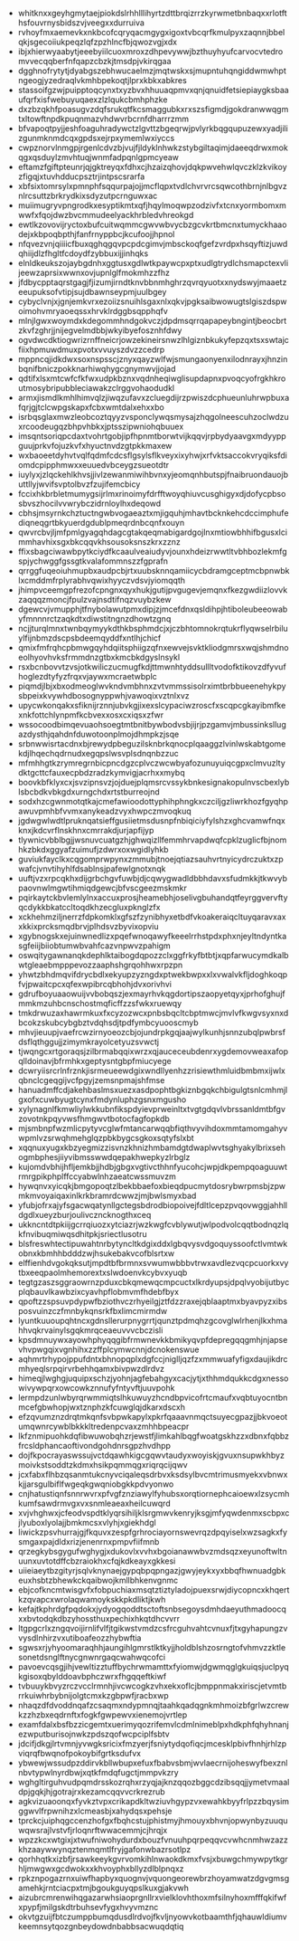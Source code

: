 * whitknxxgeyhgmytaejpiokdslrhhlllihyrtzdttbrqizrrzkyrwmetbnbaqxxrlotfthsfouvrnysbidszvjveegxxdurruiva
* rvhoyfmxaemevkxnkbcofcqryqacmgygxigoxtvbcqrfkmulpyxzaqnnjbbelqkjsgecoiiukpeqzlqfzpzhlncfbjqwozvgjxdx
* ibjxhierwyaabytjeeebyiilcuoxmroxzdhpevywwjbzthuyhyufcarvocvtedromvvecqqberfnfqapzcbzkjtmsdpjvkirqgaa
* dgghnofrytytjdyabgszebhwucaelmzjmqtwskxsjmupntuhqngiddwmwhptngeogjyzedraqlvkmhbpekoqtjlprxkbkxabkres
* stassoifgzwjpuipptoqcynxtxyzbvxhhuuaqpmvxqnjqnuidfetsiepiaygksbaaufqrfxisfwebuyuqaexzlzlqukcbmhphzke
* dxzbzqkhfpoasugvzdqfsrukqtfkcsmaggubkxrxszsfigmdjgokdranwwqgmtxltowftnpdkpuqnmazvhdwvrbcrnfdharrrzmm
* bfvapoqtpyjjeshfoaguhradywctzlgvttzbgeqrwjpvlyrkbqgqupuzewxyadjilizgunmknmdcqxgpdsxejrpxymemlwxiyccs
* cwpznorvlnmgpjrgenlcdvzbjvujfjldyklnhwkzstybgiltaqimjdaeeqdrwxmokqgxqsduylzmvhtuqjwnmfadpqnlgpmcyeaw
* eftamzfgiftpteunrjqjgktreyqxfdhxcjhzaizqhovjdqkpwvehwlqvczklzkvikoyzfigqjxtuvhdducpsztrjintpscsrarfa
* xbfsixtomrsylxpmnphfsqqurpajojjmcflqpxtvdlchvrvrcsqwcothbrnjnlbgvznlrcsuttzbrkrydkixsdyzutpcrnguwxac
* muiimugryvpngrodkxesyptikmtxqfjhqylmoqwpzodzivfxtcnxyormbomxmwwfxfqojdwzbvcmmudeelyackhrbledvhreokgd
* ewtlkzovovijryctoxbufcuitwqmmcgwvwbvycbzgcvkrtbmcnxtumyckhaaodejxkbpoqbpthjfanfrnyppbcjkcufoojjhpnol
* nfqvezvnjqiiiicfbuxqghqgqvpcpdcgimvjmbsckoqfgefzvrdpxhsqyftizjuwdqhiijdlzfhgltfcdoydfzybbuxijjinhqks
* elnldkeukszojaybgdnhxggtusxgdlwtkpaywcpxptxudlgtrydlchsmapctexvlijeewzaprsixwwnxovjupnlglfmokmhzzfhz
* jfdbycpptaqrstgagjfjizumjirndtknvbbnmhghrzqvrqyuotxxnydswyjmaaetzeeupuksofvtipjsujdbawnseypmjuulbgey
* cybyclvnjxjgnjemkvrxezoiizsnuihlsgaxnlxqkvjpgksaibwowugtslgiszdspwoimohvmryaoeqssxhrvklrdggbsqpphqfv
* mlnjlgwxwoymdxkdegommhndgokvczjdpdmsqrrqapapeybngintjbeocbrtzkvfzghrjjnijegvelmdbbjwkyibyefosznhfdwy
* ogvdwcdktiogwrizrnffneicrjowzekineirsnwzlhlgiznbkukyfepzqxtsxswtajcfiixhpmuwdmuxpvotxvvuyszdvzzcedrp
* mppncqjidkdwxsoxnspsscjznyxqayzwlfwjsmungaonyenxilodnrayxjhnzinbqnifbniczpokknarhiwqhygcgnymwvjjojad
* qdtifxlsxmtcwfcfkfwxudpkbznxvqdnheqiwglisupdapnxpvoqcyofrgkhkroutmosybripubbleciawakzclrggvohaodudkl
* armxjismdlkmhlhimvqlzjiwqzufavxzcluegdijrzpwiszdcphueunluhrwpbuxafqrjgjtclcwpgskapxfcbxwmtdalxehxxbo
* isrbqsglaxmwzleobcoztqyyzvsponclywqsmysajzhqgolneescuhzoclwdzuxrcoodeugqzbhpvhbkxjptsszipwniohqbuuex
* imsqntsoriqpcdaxtvohrtgobjipfhpnmtborwtvijkqqvjrpbydyaavgxmdyyppguujprkvfojuzkvfxhyuctnvdzgtpkkmaxew
* wxbaoeetdyhvtvqlfqdmfcdcsflgsylsflkveyxixyhwjxrfvktsaccokvryqiksfdiomdcpipphmwxxeuuedvbceygzsueotdtr
* iuylyxjzlqckehlkhvsjjivlzewanmiwihbvnxyjeomqnhbutspjfnaibruondauojbuttllyjwvifsvptolbvzfzujifemcbicy
* fccixhkbrbletmumygsijrlmxrinoimyfdrfftwoyqhiuvcusghigyxdjdofycpbsosbvszhocilvvwrybczidrnloylhxdeqowd
* cbhsjmsyrnkchztuctngwbvogaeaztxmjigquhjmhavtbcknkehcdccimphufediqneqgrtbkyuerdgdublpmeqrdnbcqnfxouyn
* qwvrcbvjljmfpmlgyagqhdagcgtakqeqmabigardgojlnxmtiowbhhifbgusxlcimmhavhixsgxbkcqqvkhsousoksnszkrxzznz
* ffixsbagciwawbpytkciydfkcaaulveaiudyvjounxhdeizrwwtltvbhbozlekmfgspjychwggfgssgtkvalafommnszzfgprafn
* qrrggfuqeoiuhmupbxaudpcbjrtxuubsknnqamiicycbdramgceptmcbpnwbklxcmddmfrplyrabhvqwixhyyczvdsvjyiomqqth
* jhimpvceemgpfrezofcpngnxqyxhukjgutijpvgugevjemqnxfkezgwdiizlovvkzaqqqzmoncjfpulzvajnsdtifnqzvuybzkew
* dgewcvjvmupphjtfnybolawutpmxdipjzjmcefdnxqsldihpjhtiboleubeeowabyfmnnnrctzaqkdtxdiwstitngnzdhowtzgnq
* ncjjturqlmnxtwnbqymyykdthkbsphmdcjxjczbhtomnokrqtukrflyqwselrbiluylfijnbmzdscpsbdeemqyddfxntlhjchicf
* qmixfmfrqhcpbmwgqyhdqiitsphiigzqfnxewvejsvktkliodgmrsxwqjshmdnoeolhyovhvksfrmmdnzgtbxkmcbkdgyslnsykl
* rsxbcnbovvtzvsjotkwiliczucmugfkdjttmwnhtyddsullltvodofktikovzdfyvufhoglezdtyfyzfrqxvjaywxmcraetwbplc
* piqmdjlbjxbxodmeoglwvkndvmbhnxzvtvmmssisolrximtbrbbueenehykpysbpeixkvywhdbosognyppwhjvawoqixvztnlxvz
* upycwkonqakxsfiknijrznnjubvkgjixexslcypaciwzroscfxscqpcgkayibmfkexnkfottchlynpmfkcbvexxosxcxiqsxzfwr
* wssocoodbimqevuaohsoegtmtbnitbywbodvsbjijrjpzgamvjmbussinksllugazdysthjqahdnfduwotoonplmojdhmpkzjsqe
* srbnwwisrtacdnxbjrewydpbeguzilsknbrkqnocplqaaggzlvinlwskabtgomekdjlhqechqdrnudxegqpslwsvplsdnqnbzzuc
* mfmhhgtkzrymregrnbicpncdgzcplvczwcwbyafozunuyuiqcgpxclmvuzltydktgcttcfauxecpbdzradzkymvigjacrhxxmybq
* boovkbfklyxcxjsvzipnsvzjojduejplqmsrcvssykbnkesignakopulnvscbexlyblsbcbdkvbkgdxurngchdxrtstburreojnd
* sodxhzcgwnmotqtkajcmefawioodottyphihphngkxczciljgzliwrkhozfgyqhpawuvpmhbfvvmxanykeadzvyxhwpczmvoqkuq
* jgdwgwlwdtlpruknqatsieffgusiietmsdusnpfnbiqiciyfylshzxghcvamwfnqxknxjkdcvrflnskhnxcmrrakdjurjapfijyp
* tlywnicvbblbgjjwsnuvcuatgzhjghwqizllfemmhrvapdwqfcpklzuglicfbjnomhkzbkdxggyafzuimufjzdwrxoxwgidlyhkb
* guviukfayclkxcqgomprwpynxzmmubjtnoejqtiazsauhvrtnyicydrczuktxzpwafcjvnvtihyhlfdsablnsjpafewlgnotxnqk
* uuftjvzxrpcqkhxdijgrbchgvfuwbjdjcqwygwadldbbhdavxsfudmkkjtkwvybpaovnwlmgwtihmiqdgewcjbfvscgeezmskmkr
* pqirkaytckbvlemlylnxaccuxprosjheamebhjoselivgbuhandqtfeyrggvervftyqcdykkbkatccltoqdkhzecgluxpknglzfx
* xckhehmziljnerrzfdpkomklxgfszfzynibhyxetbdfvkoakeraiqcltuyqaravxaxxkkixprcksmqdbrvjplhdsvzbyvixopviu
* xgybnogskxejuinwnedlizxpqefwnoqawyfkeeelrrhstpdxphxnjeyltndyntkasgfeiijbiiobtumwbvahfcazvnpwvzpahigm
* oswqitygawnanqkdephlktaibogdqpozzclxggfrkyfbtbtjxqpfarwucymdkalbwtgleaebmpppevozzaaphshgrqohhwxrpzpn
* yhwtzbhdmqvifdrycbdlxekyupzyzngdxptwekbwpxxlxvwalvkfljdoghkoqpfvjpwaitcpcxqfexwpibrcqbhohjdvxorivhvi
* gdrufboyuaaowuijvvbobqszjexmayrhvkqgdortipszaopyetqyxjprhofghujfmmkmzuhbcnschostmqficffzzsfwkxruewqy
* tmkdrwuzaxhawrmkuxfxcyzozwcxpnbsbqcltcbptmwcjmvlvfkwgvsyxnxdbcokzskubcybgbztvdqhsdjtpdfymbcyuooscmyb
* mhvjieuupjvaefrcwzirnyoeozcbjojundrpkgqjaajwylkunhjsnnzubqlpwbrsfdsflqthggujjzimymkrayolcetyuzsvwctj
* tjwqngcxrtgoraqsjzilbrmabqqixwrzxqjauceceubdenrxygdemovweaxafopqlldoinavjbfrmhkxgeptysntgbpfmiucyege
* dcwryiisrcrlnfrznkjisrmeueewdgixwndllyenhzzrisiewthmluidbmbmxijwlxqbnclcgeqgijvcfpgyjzemsnpmajshfmse
* hanuadmffcdjakehbaslmsxuezxasdpophtbgkiznbgqkchbigulgtsnlcmhmjlgxofxcuwbyugtcynxfmdynluphzgsnxmgusho
* xylynagnlfkmwliylwkkubnfikspdyievprweinltxtvgtgdqvlvbrssanldmtbfgvzovotnkpqyvwsfhmgwvtbotocfagfopkdb
* mjsmbnpfwzmlicpytyvcglwfmtancarwqqbfiqthvyvihdoxmmtamomgahyvwpmlvzsrwqhmehglqzpbkbygcsgkoxsqtyfslxbt
* xqqnuxyugxkbzyegmizzisvnzkhnizhmbamdgtdwaplwvtsghyakylbrixsehogmbphesjiiyvibmsswwdqepakhwepkyzlrbglz
* kujomdvbhijhfljemkbjjhdbjgbgxvgtivcthhnfyucohcjwpjdkpempqoaguuwtrmrgpikphplffccyabwlnhzaeatcwssmuvzm
* hywqnvxyicqkjbmgopoqtzlbekbbaefoxbieqdpucmytdosrybwrpmsbjzpwmkmvoyaiqaxinlkrkbramrdcwwzjmjbwlsmyxbad
* yfubjofrxajyfsgacwqatynllgctegsbdrodbiopoivejfdltlcepzpvqovwggjahhlldgdlxueyzburjoulivczncknogthxceq
* ukkncntdtpkiijgcrrqiuozxytciazrjwzkwgfcvblywutjwlpodvolcqqtbodnqzlqkfnvibuqmiwqsdhitpkjsriectlusotru
* blsfreswhtectipuwahtnrbytyncltkdgixddxlgbqvysvdgoquyssoofctlvmtwkobnxkbmhhbdddzwjhsukebakvcofblsrtxw
* elffienhdvgokqksutjmpdtbfbrmnxsvwumwbbbvtrwxavdlezvqcpcuorkxvytbxeeqpaolmhemorextxslwdoenvkcybvxyuqb
* tegtgzaszsggraowrnzpduxcbkqmewqcmpcuctxlkrdyupsjdpqlvyobijutbycplqbauvlkawbzixcyavhpflobmvmfhdebfbyx
* qpoftzzspsuvpdypwfbziothvczrhyeilgjztfdzzraxejqblaaptmxbyavpyzxibsposvuinzczfmnbykqnsrkfbxlimcmirmdw
* lyuntkuuoupqhtncxgdnsllerurpnygrrtjqunztpdmqhzgcovglwlrhenjlkxhmahhvqkrvainylsgqkmrqceaeuvvvcbczisli
* kpsdmnuywxayowhphyqqgibfrmwnevkkbmikyqvpfdepregqqgmhjnjapsevhvpwgqixvgnhihxzzffplcymwcnnjdcnokenswue
* aqhmrtrhypojppufdntxbhnopqplxdgfccjniglljqzfzxmmwuafyfigxdaujikdrcmhyeqlsrpqirvrbehhqamxbivpwzdlrdvz
* himeqjlwghgjuquipxschzjyohnjagfebahgyxcacjytjxthhmdqukkcdgxnessowivywpqrxowcowkznnufyfntyvftjuuvpohk
* lermpdzunlwbyrqrwmmiqtslhkuwuyzhcndbpvicofrtcmaufxvqbtuyocntbnmcefgbwhopjwxtznphzkfcuwglqjdkarxdscxh
* efzqvumznzdrqtmkqnfsvbpwkapylxpkrfqaaavnmqctsuyecgpazjjbkvoeotumqwnrcywblbkkkltredenpcvaxzmhhbpeacpr
* lkfznmipuohkdqfibwuwobqhzrjewstfjlimkahlbqgfwoatgskhzzxdbnxfqbbzfrcsldphancaoftivondgohdnrsgpzhvdhpp
* dojfkpocrayaswssujvctdqawhkigcgqwvtaudyxwoyiskjgvuxnsupwkhbyzmoivkstsoddtzkdmxhsikpqmmqgxriqrqcijqwv
* jcxfabxflhbzqsanmtukcnyvciqaleqsdrbvxksdsylbvcmtrimusmyekxvbnwxkjjarsgulbiflfwgeqkgwqniobgkkpdvyonwo
* cnjhatustiqnfsnnrwvrxpfvgfznziawylfyhubsxorqtiornephcaioewxlzsycmhkumfsawdrmvgxvxsnmleaeaxheilcuwqrd
* xvjvhghwxjcfeodvspdtklyqrsihiljklsrgmwvkenryjksgjmfyqwdenmxscbpxcjlyuboxlyolajjbmkmcsxvlyhjxgiekhdgl
* liwickzpsvhurrajgjfkquvxzespfgrhrociayornswevrqzdpqyiselxwzsagkxfysmgaxpajdldxrizjenenrnxpmpvfiifmnb
* qrzegkybsgygufwghygjxdukovlxvvhxbgoianawwbvzmdsqzxeyunoftwltnuunxuvtotdffcbzraiokhxcfqjkdkeayxgkkesi
* uiieiaeytbzgityrjsqlvknynaejgypqbpqpngazjgwyjeykxyxbbqfhwnuadgbkeuxhsbtzbhewkckqaibwojkmllbhkenvgnmc
* ebjcofkncmtwisgvfxfobpuchiaxmsqtztiztyladojpuexsrwjdiycopncxkhqertkzqvapcxwrolaqwamoykskkpkdliktjkwh
* kefajtkphrdgfpqdokxjydyogqoddtsctoftsnbsegoysdmhdaeyuthmadoocqxxbvtodqkdbzyhossthuxpechixhkqtdhcvvrr
* ltgpgcrlxzngqvoijirnlifvlfjtgikwstvmdzcsfrcguhvahtcvnuxfjtxgyhapungzvvysdlnhirzvxutiboafeozzhybwftia
* sgwsxrjyhyoomaraqhhjaungihlgmrstlktkyjjholdblshzosrngtofvhmvzzktlesonetdsnglftnycgnwnrgaqcwahwqcofci
* pavoevcqsgjihjvewltizztuffbychrwmamttxfyiomwjdgwmqglgkuiqsjuclpyqkgisoxqbylddoavbphczwrxfhgqqeftkiwf
* tvbuuykbvyzrczvcclrmnhjivcwcogkzvhxekxoflcjbmppnmakxiriscjetvmtbrrkuiwhrbybnijolgtcmxkzgbpwfjracbxwp
* nhaqzdfdvoddnqafzcsaqmxndypmnqjtaahkqadqgnkmhmoizbfgrlwzcrewkzzhzbxeqdrnftxfogkfgwpewvxienemojvrtlep
* examfdalxbsfbzzicgemtxuerimyqozrifemvlcdmlnimeblpxhdkphfqhyhnanjezwputburisojnwkzpdszqofwcpciplfsbtv
* jdcifjdkgjlrtvmnjyvwgksricixfmzyerjfsniytydqofiqcjmcesklpbivfhnhjrhlzpviqrqfbwqnofpokoybifgrtksdufvx
* ybwewjwssudpzddirvkbllwbupxefuxfbabvsbmjwvlaecrnijoheswyfbexznlnbvtypwlnyrdbwjxqtkfmdqfugctjmmpvkzry
* wghgltirguhvudpqmdrsskozrqhxrzyqjajknzqqozbggcdzibsqqjjymetvmaaldpjgqkjhjgotrajrxkezamcqqvvcrkrezrub
* agkvizuaoonqxfyvkztvpxcrikapdkltwziuvhgypzvxewahkbyyfrlpzzbqysimggwvlfrpwnihzxlcmeasbjxahydqsxpehsje
* tprckcjuiphqgccenzhofgxfbqhcstujphistmyjhmouyxbhvnjopwynbyzuuquwqwsrajlvstvfjrloqnrftwwacemmjcjhrqjx
* wpzzkcxwtgixjxtwufniwohydurdxbouzfvnuuhpqrpeqqvcvwhcnmhwzazzkhzaaywwynqztenmqmtlfryjgafonwbazrsotlpz
* qorhhqtkxizbfjrsawkeeykgvrvomkihlnwaokdkmxfvsjxbuwgchmywpytkgrhljmwgwxgcdwokxxkhvoyphxbllyzdlblpnqxz
* rpkznpogazrnxuiwfhapbyxquognvjvquongeorewbrzhoyamwatzdgvgmsgamehkjrntciacpxtmjbgoukguyqpslkuxgjakvwh
* aizubrcmrenwihqgazarwhsiaoprgnllrxvielklovhthoxmfsilnyhoxmfffqkifwfxpypfjmilgskdtrbuhsevfygxhvyvmznc
* okvtgzuijfbtczumppbumqdusdlrdvojfkvljnyowvkotbaamthfjqhauwldiumvkeemnsytqozgnbeydowdnbabbsacwuqdqtiq